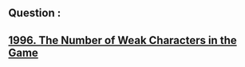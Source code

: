 ## Question : 
<h2> <a href="https://leetcode.com/problems/the-number-of-weak-characters-in-the-game/">1996. The Number of Weak Characters in the Game</a>

